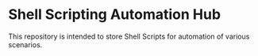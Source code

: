 # Shell Scripting Automation Hub

This repository is intended to store Shell Scripts for automation of various scenarios.
